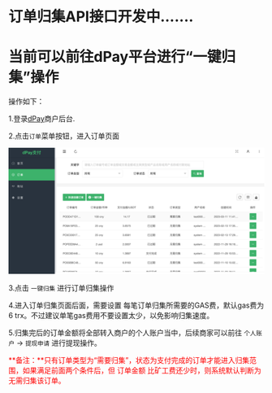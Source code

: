 # 订单归集API接口开发中.......

# 当前可以前往dPay平台进行“一键归集”操作

操作如下：

1.登录[dPay](https://dpaycoin.com/login.html)商户后台.

2.点击`订单`菜单按钮，进入订单页面

<img src="images/image-20230312123352042.png" alt="image-20230312123352042" style="zoom:50%;" />

3.点击 `一键归集` 进行订单归集操作

4.进入订单归集页面后面，需要设置 每笔订单归集所需要的GAS费，默认gas费为6 trx。不过建议单笔gas费用不要设置太少，以免影响归集速度。

5.归集完后的订单金额将全部转入商户的个人账户当中，后续商家可以前往  `个人账户` -> `提现申请` 进行提现操作。

<font color=red>**备注：**只有订单类型为“需要归集”，状态为支付完成的订单才能进入归集范围，如果满足前面两个条件后，但 订单金额 比矿工费还少时，则系统默认判断为无需归集该订单。</font>

